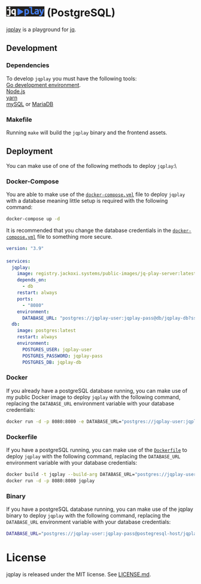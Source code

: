 # ![Alt text](assets/images/logo.png) (PostgreSQL)
[jqplay](https://jqplay.jackoxi.systems) is a playground for [jq](https://github.com/stedolan/jq).

## Development
### Dependencies
To develop `jqplay` you must have the following tools:\
[Go development environment](http://golang.org/doc/install).\
[Node.js](https://nodejs.org)\
[yarn](https://yarnpkg.com/)\
[mySQL](https://www.mysql.com/) or [MariaDB](https://mariadb.org/)
### Makefile
Running `make` will build the `jqplay` binary and the frontend assets.

## Deployment
You can make use of one of the following methods to deploy `jqplay`:\
### Docker-Compose
You are able to make use of the [`docker-compose.yml`](docker-compose.yml) file to deploy `jqplay` with a database meaning little setup is required with the following command:
```bash
docker-compose up -d
```
It is recommended that you change the database credentials in the [`docker-compose.yml`](docker-compose.yml) file to something more secure.
```yml
version: "3.9"

services:
  jqplay:
    image: registry.jackoxi.systems/public-images/jq-play-server:latest
    depends_on:
      - db
    restart: always
    ports:
      - "8080"
    environment:
      DATABASE_URL: "postgres://jqplay-user:jqplay-pass@db/jqplay-db?sslmode=disable"
  db:
    image: postgres:latest
    restart: always
    environment:
      POSTGRES_USER: jqplay-user
      POSTGRES_PASSWORD: jqplay-pass
      POSTGRES_DB: jqplay-db
 ```

### Docker
If you already have a postgreSQL database running, you can make use of my public Docker image to deploy `jqplay` with the following command, replacing the `DATABASE_URL` environment variable with your database credentials:
```bash
docker run -d -p 8080:8080 -e DATABASE_URL="postgres://jqplay-user:jqplay-pass@postegresql-host/jqplay-db?sslmode=disable" registry.jackoxi.systems/public-images/jq-play-server:latest-mysql
```

### Dockerfile
If you have a postgreSQL running, you can make use of the [`Dockerfile`](Dockerfile) to deploy `jqplay` with the following command, replacing the `DATABASE_URL` environment variable with your database credentials:
```bash
docker build -t jqplay --build-arg DATABASE_URL="postgres://jqplay-user:jqplay-pass@postegresql-host/jqplay-db?sslmode=disable" .
docker run -d -p 8080:8080 jqplay
```

### Binary
If you have a postgreSQL database running, you can make use of the jqplay binary to deploy `jqplay` with the following command, replacing the `DATABASE_URL` environment variable with your database credentials:
```bash
DATABASE_URL="postgres://jqplay-user:jqplay-pass@postegresql-host/jqplay-db?sslmode=disable" ./jqplay
```

# License
jqplay is released under the MIT license. See [LICENSE.md](https://github.com/owenthereal/jqplay/blob/master/LICENSE.md).
